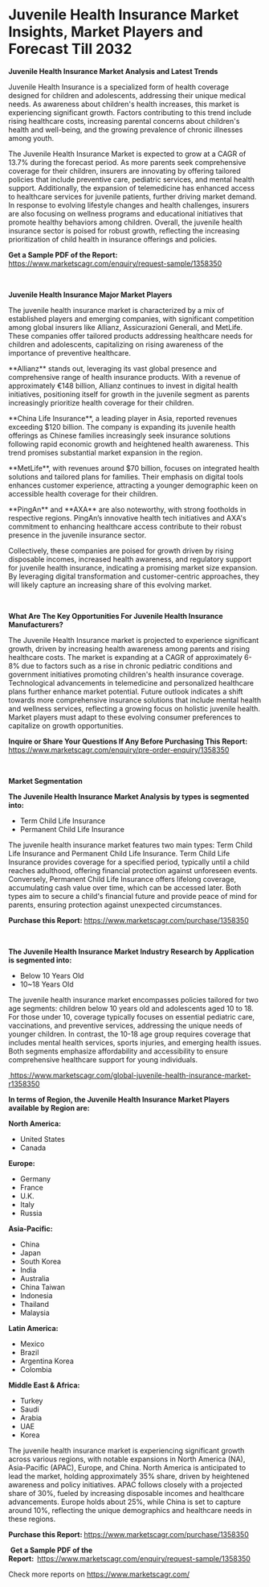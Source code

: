 <p><h1>Juvenile Health Insurance Market Insights, Market Players and Forecast Till 2032</h1></p><p><strong>Juvenile Health Insurance Market Analysis and Latest Trends</strong></p>
<p><p>Juvenile Health Insurance is a specialized form of health coverage designed for children and adolescents, addressing their unique medical needs. As awareness about children's health increases, this market is experiencing significant growth. Factors contributing to this trend include rising healthcare costs, increasing parental concerns about children's health and well-being, and the growing prevalence of chronic illnesses among youth.</p><p>The Juvenile Health Insurance Market is expected to grow at a CAGR of 13.7% during the forecast period. As more parents seek comprehensive coverage for their children, insurers are innovating by offering tailored policies that include preventive care, pediatric services, and mental health support. Additionally, the expansion of telemedicine has enhanced access to healthcare services for juvenile patients, further driving market demand. In response to evolving lifestyle changes and health challenges, insurers are also focusing on wellness programs and educational initiatives that promote healthy behaviors among children. Overall, the juvenile health insurance sector is poised for robust growth, reflecting the increasing prioritization of child health in insurance offerings and policies.</p></p>
<p><strong>Get a Sample PDF of the Report:&nbsp;</strong> <a href="https://www.marketscagr.com/enquiry/request-sample/1358350?utm_campaign=2945&utm_medium=2&utm_source=Github&utm_content=ia&utm_term=11032025&utm_id=juvenile-health-insurance">https://www.marketscagr.com/enquiry/request-sample/1358350</a></p>
<p>&nbsp;</p>
<p><strong>Juvenile Health Insurance Major Market Players</strong></p>
<p><p>The juvenile health insurance market is characterized by a mix of established players and emerging companies, with significant competition among global insurers like Allianz, Assicurazioni Generali, and MetLife. These companies offer tailored products addressing healthcare needs for children and adolescents, capitalizing on rising awareness of the importance of preventive healthcare.</p><p>**Allianz** stands out, leveraging its vast global presence and comprehensive range of health insurance products. With a revenue of approximately €148 billion, Allianz continues to invest in digital health initiatives, positioning itself for growth in the juvenile segment as parents increasingly prioritize health coverage for their children.</p><p>**China Life Insurance**, a leading player in Asia, reported revenues exceeding $120 billion. The company is expanding its juvenile health offerings as Chinese families increasingly seek insurance solutions following rapid economic growth and heightened health awareness. This trend promises substantial market expansion in the region.</p><p>**MetLife**, with revenues around $70 billion, focuses on integrated health solutions and tailored plans for families. Their emphasis on digital tools enhances customer experience, attracting a younger demographic keen on accessible health coverage for their children.</p><p>**PingAn** and **AXA** are also noteworthy, with strong footholds in respective regions. PingAn’s innovative health tech initiatives and AXA's commitment to enhancing healthcare access contribute to their robust presence in the juvenile insurance sector.</p><p>Collectively, these companies are poised for growth driven by rising disposable incomes, increased health awareness, and regulatory support for juvenile health insurance, indicating a promising market size expansion. By leveraging digital transformation and customer-centric approaches, they will likely capture an increasing share of this evolving market.</p></p>
<p>&nbsp;</p>
<p><strong>What Are The Key Opportunities For Juvenile Health Insurance Manufacturers?</strong></p>
<p><p>The Juvenile Health Insurance market is projected to experience significant growth, driven by increasing health awareness among parents and rising healthcare costs. The market is expanding at a CAGR of approximately 6-8% due to factors such as a rise in chronic pediatric conditions and government initiatives promoting children's health insurance coverage. Technological advancements in telemedicine and personalized healthcare plans further enhance market potential. Future outlook indicates a shift towards more comprehensive insurance solutions that include mental health and wellness services, reflecting a growing focus on holistic juvenile health. Market players must adapt to these evolving consumer preferences to capitalize on growth opportunities.</p></p>
<p><strong>Inquire or Share Your Questions If Any Before Purchasing This Report:</strong> <a href="https://www.marketscagr.com/enquiry/pre-order-enquiry/1358350?utm_campaign=2945&utm_medium=2&utm_source=Github&utm_content=ia&utm_term=11032025&utm_id=juvenile-health-insurance">https://www.marketscagr.com/enquiry/pre-order-enquiry/1358350</a></p>
<p>&nbsp;</p>
<p><strong>Market Segmentation</strong></p>
<p><strong>The Juvenile Health Insurance Market Analysis by types is segmented into:</strong></p>
<p><ul><li>Term Child Life Insurance</li><li>Permanent Child Life Insurance</li></ul></p>
<p><p>The juvenile health insurance market features two main types: Term Child Life Insurance and Permanent Child Life Insurance. Term Child Life Insurance provides coverage for a specified period, typically until a child reaches adulthood, offering financial protection against unforeseen events. Conversely, Permanent Child Life Insurance offers lifelong coverage, accumulating cash value over time, which can be accessed later. Both types aim to secure a child's financial future and provide peace of mind for parents, ensuring protection against unexpected circumstances.</p></p>
<p><strong>Purchase this Report:&nbsp;</strong><a href="https://www.marketscagr.com/purchase/1358350?utm_campaign=2945&utm_medium=2&utm_source=Github&utm_content=ia&utm_term=11032025&utm_id=juvenile-health-insurance">https://www.marketscagr.com/purchase/1358350</a></p>
<p>&nbsp;</p>
<p><strong>The Juvenile Health Insurance Market Industry Research by Application is segmented into:</strong></p>
<p><ul><li>Below 10 Years Old</li><li>10~18 Years Old</li></ul></p>
<p><p>The juvenile health insurance market encompasses policies tailored for two age segments: children below 10 years old and adolescents aged 10 to 18. For those under 10, coverage typically focuses on essential pediatric care, vaccinations, and preventive services, addressing the unique needs of younger children. In contrast, the 10-18 age group requires coverage that includes mental health services, sports injuries, and emerging health issues. Both segments emphasize affordability and accessibility to ensure comprehensive healthcare support for young individuals.</p></p>
<p><a href="https://www.marketscagr.com/global-juvenile-health-insurance-market-r1358350?utm_campaign=2945&utm_medium=2&utm_source=Github&utm_content=ia&utm_term=11032025&utm_id=juvenile-health-insurance">&nbsp;https://www.marketscagr.com/global-juvenile-health-insurance-market-r1358350</a></p>
<p><strong>In terms of Region, the Juvenile Health Insurance Market Players available by Region are:</strong></p>
<p>
    <p> <strong> North America: </strong>
        <ul>
            <li>United States</li>
            <li>Canada</li>
        </ul>
        </p> 
    <p> <strong> Europe: </strong>
        <ul>
            <li>Germany</li>
            <li>France</li>
            <li>U.K.</li>
            <li>Italy</li>
            <li>Russia</li>
        </ul>
        </p> 
    <p> <strong> Asia-Pacific: </strong>
        <ul>
            <li>China</li>
            <li>Japan</li>
            <li>South Korea</li>
            <li>India</li>
            <li>Australia</li>
            <li>China Taiwan</li>
            <li>Indonesia</li>
            <li>Thailand</li>
            <li>Malaysia</li>
        </ul>
        </p> 
    <p> <strong> Latin America: </strong>
        <ul>
            <li>Mexico</li>
            <li>Brazil</li>
            <li>Argentina Korea</li>
            <li>Colombia</li>
        </ul>
        </p> 
    <p> <strong> Middle East & Africa: </strong>
        <ul>
            <li>Turkey</li>
            <li>Saudi</li>
            <li>Arabia</li>
            <li>UAE</li>
            <li>Korea</li>
        </ul>
    </p>
    </p>
<p><p>The juvenile health insurance market is experiencing significant growth across various regions, with notable expansions in North America (NA), Asia-Pacific (APAC), Europe, and China. North America is anticipated to lead the market, holding approximately 35% share, driven by heightened awareness and policy initiatives. APAC follows closely with a projected share of 30%, fueled by increasing disposable incomes and healthcare advancements. Europe holds about 25%, while China is set to capture around 10%, reflecting the unique demographics and healthcare needs in these regions.</p></p>
<p><strong>Purchase this Report: </strong><a href="https://www.marketscagr.com/purchase/1358350?utm_campaign=2945&utm_medium=2&utm_source=Github&utm_content=ia&utm_term=11032025&utm_id=juvenile-health-insurance">https://www.marketscagr.com/purchase/1358350</a></p>
<p>&nbsp;<strong>Get a Sample PDF of the Report:&nbsp;&nbsp;</strong><a href="https://www.marketscagr.com/enquiry/request-sample/1358350?utm_campaign=2945&utm_medium=2&utm_source=Github&utm_content=ia&utm_term=11032025&utm_id=juvenile-health-insurance">https://www.marketscagr.com/enquiry/request-sample/1358350</a></p>
<p><strong></strong></p>
<p>Check more reports on <a href="https://www.marketscagr.com/?utm_campaign=2945&utm_medium=2&utm_source=Github&utm_content=ia&utm_term=11032025&utm_id=juvenile-health-insurance">https://www.marketscagr.com/</a></p>